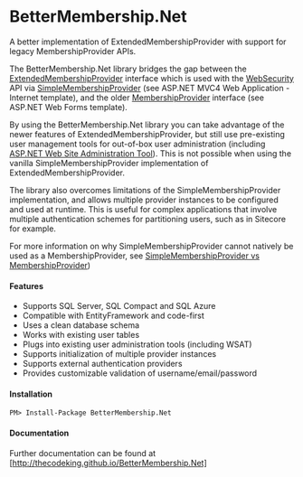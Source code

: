 BetterMembership.Net
========================

A better implementation of ExtendedMembershipProvider with support for legacy MembershipProvider APIs.

The BetterMembership.Net library bridges the gap between the [ExtendedMembershipProvider][2] interface which is used with the [WebSecurity][5] API via [SimpleMembershipProvider][4] (see ASP.NET MVC4 Web Application - Internet template), and the older [MembershipProvider][3] interface (see ASP.NET Web Forms template).

By using the BetterMembership.Net library you can take advantage of the newer features of ExtendedMembershipProvider, but still use pre-existing user management tools for out-of-box user administration (including [ASP.NET Web Site Administration Tool][1]). This is not possible when using the vanilla SimpleMembershipProvider implementation of ExtendedMembershipProvider.

The library also overcomes limitations of the SimpleMembershipProvider implementation, and allows multiple provider instances to be configured and used at runtime. This is useful for complex applications that involve multiple authentication schemes for partitioning users, such as in Sitecore for example.

For more information on why SimpleMembershipProvider cannot natively be used as a MembershipProvider, see [SimpleMembershipProvider vs MembershipProvider][1])

#### Features

* Supports SQL Server, SQL Compact and SQL Azure
* Compatible with EntityFramework and code-first
* Uses a clean database schema 
* Works with existing user tables
* Plugs into existing user administration tools (including WSAT)
* Supports initialization of multiple provider instances
* Supports external authentication providers
* Provides customizable validation of username/email/password

#### Installation

	PM> Install-Package BetterMembership.Net

#### Documentation

Further documentation can be found at [http://thecodeking.github.io/BetterMembership.Net]
		
[1]: http://www.thecodeking.co.uk/2013/08/simplemembershipprovider-vs.html
[2]: http://msdn.microsoft.com/en-us/library/webmatrix.webdata.extendedmembershipprovider(v=vs.111).aspx
[3]: http://msdn.microsoft.com/en-us/library/system.web.security.membershipprovider.aspx
[4]: http://msdn.microsoft.com/en-us/library/webmatrix.webdata.simplemembershipprovider(v=vs.111).aspx
[5]: http://msdn.microsoft.com/en-us/library/webmatrix.webdata.websecurity(v=vs.111).aspx